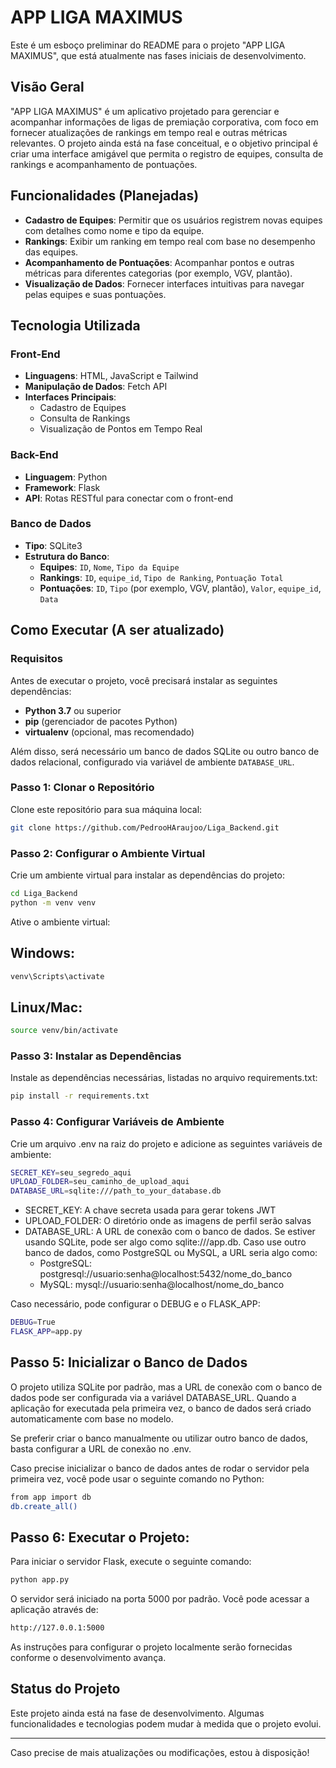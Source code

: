
# APP LIGA MAXIMUS

Este é um esboço preliminar do README para o projeto "APP LIGA MAXIMUS", que está atualmente nas fases iniciais de desenvolvimento.

## Visão Geral

"APP LIGA MAXIMUS" é um aplicativo projetado para gerenciar e acompanhar informações de ligas de premiação corporativa, com foco em fornecer atualizações de rankings em tempo real e outras métricas relevantes. O projeto ainda está na fase conceitual, e o objetivo principal é criar uma interface amigável que permita o registro de equipes, consulta de rankings e acompanhamento de pontuações.

## Funcionalidades (Planejadas)

- **Cadastro de Equipes**: Permitir que os usuários registrem novas equipes com detalhes como nome e tipo da equipe.
- **Rankings**: Exibir um ranking em tempo real com base no desempenho das equipes.
- **Acompanhamento de Pontuações**: Acompanhar pontos e outras métricas para diferentes categorias (por exemplo, VGV, plantão).
- **Visualização de Dados**: Fornecer interfaces intuitivas para navegar pelas equipes e suas pontuações.

## Tecnologia Utilizada

### Front-End
- **Linguagens**: HTML, JavaScript e Tailwind
- **Manipulação de Dados**: Fetch API
- **Interfaces Principais**:
  - Cadastro de Equipes
  - Consulta de Rankings
  - Visualização de Pontos em Tempo Real

### Back-End
- **Linguagem**: Python
- **Framework**: Flask
- **API**: Rotas RESTful para conectar com o front-end

### Banco de Dados
- **Tipo**: SQLite3
- **Estrutura do Banco**:
  - **Equipes**: `ID`, `Nome`, `Tipo da Equipe`
  - **Rankings**: `ID`, `equipe_id`, `Tipo de Ranking`, `Pontuação Total`
  - **Pontuações**: `ID`, `Tipo` (por exemplo, VGV, plantão), `Valor`, `equipe_id`, `Data`

## Como Executar (A ser atualizado)
### Requisitos

Antes de executar o projeto, você precisará instalar as seguintes dependências:

- **Python 3.7** ou superior
- **pip** (gerenciador de pacotes Python)
- **virtualenv** (opcional, mas recomendado)

Além disso, será necessário um banco de dados SQLite ou outro banco de dados relacional, configurado via variável de ambiente `DATABASE_URL`.

### Passo 1: Clonar o Repositório

Clone este repositório para sua máquina local:

```bash
git clone https://github.com/PedrooHAraujoo/Liga_Backend.git
```
### Passo 2: Configurar o Ambiente Virtual

Crie um ambiente virtual para instalar as dependências do projeto:
```bash
cd Liga_Backend
python -m venv venv
```
Ative o ambiente virtual:

## Windows:
```bash
venv\Scripts\activate
```
## Linux/Mac:
```bash
source venv/bin/activate
```
### Passo 3: Instalar as Dependências

Instale as dependências necessárias, listadas no arquivo requirements.txt:
```bash
pip install -r requirements.txt
```
### Passo 4: Configurar Variáveis de Ambiente

Crie um arquivo .env na raiz do projeto e adicione as seguintes variáveis de ambiente:
```bash
SECRET_KEY=seu_segredo_aqui
UPLOAD_FOLDER=seu_caminho_de_upload_aqui
DATABASE_URL=sqlite:///path_to_your_database.db
```
- SECRET_KEY: A chave secreta usada para gerar tokens JWT
- UPLOAD_FOLDER: O diretório onde as imagens de perfil serão salvas
- DATABASE_URL: A URL de conexão com o banco de dados. Se estiver usando SQLite, pode ser algo como sqlite:///app.db. Caso use outro banco de dados, como PostgreSQL ou MySQL, a URL seria algo como:
  - PostgreSQL: postgresql://usuario:senha@localhost:5432/nome_do_banco
  - MySQL: mysql://usuario:senha@localhost/nome_do_banco

Caso necessário, pode configurar o DEBUG e o FLASK_APP:
```bash
DEBUG=True
FLASK_APP=app.py
```
## Passo 5: Inicializar o Banco de Dados

O projeto utiliza SQLite por padrão, mas a URL de conexão com o banco de dados pode ser configurada via a variável DATABASE_URL. Quando a aplicação for executada pela primeira vez, o banco de dados será criado automaticamente com base no modelo.

Se preferir criar o banco manualmente ou utilizar outro banco de dados, basta configurar a URL de conexão no .env.

Caso precise inicializar o banco de dados antes de rodar o servidor pela primeira vez, você pode usar o seguinte comando no Python:
```bash
from app import db
db.create_all()
```
## Passo 6: Executar o Projeto:

Para iniciar o servidor Flask, execute o seguinte comando:
```bash
python app.py
```
O servidor será iniciado na porta 5000 por padrão. Você pode acessar a aplicação através de:
```bash
http://127.0.0.1:5000
```

As instruções para configurar o projeto localmente serão fornecidas conforme o desenvolvimento avança.

## Status do Projeto

Este projeto ainda está na fase de desenvolvimento. Algumas funcionalidades e tecnologias podem mudar à medida que o projeto evolui.

---

Caso precise de mais atualizações ou modificações, estou à disposição!
